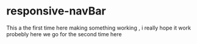 # responsive-navBar
This a the first time here making something working , i really hope it work probebly 
here we go for the second time here